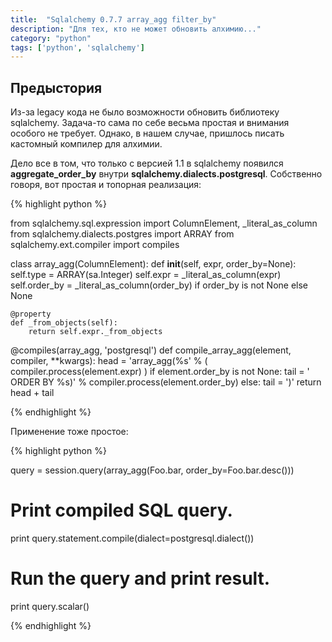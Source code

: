 ```yaml
---
title:  "Sqlalchemy 0.7.7 array_agg filter_by"
description: "Для тех, кто не может обновить алхимию..."
category: "python"
tags: ['python', 'sqlalchemy']
---
```


## Предыстория

Из-за legacy кода не было возможности обновить библиотеку sqlalchemy. Задача-то сама по себе весьма простая и внимания особого не требует.
Однако, в нашем случае, пришлось писать кастомный компилер для алхимии.

Дело все в том, что только с версией 1.1 в sqlalchemy появился **aggregate_order_by** внутри **sqlalchemy.dialects.postgresql**. 
Собственно говоря, вот простая и топорная реализация:

{% highlight python %}

from sqlalchemy.sql.expression import ColumnElement, _literal_as_column
from sqlalchemy.dialects.postgres import ARRAY
from sqlalchemy.ext.compiler import compiles

class array_agg(ColumnElement):
    def __init__(self, expr, order_by=None):
        self.type = ARRAY(sa.Integer)
        self.expr = _literal_as_column(expr)
        self.order_by = _literal_as_column(order_by) if order_by is not None else None

    @property
    def _from_objects(self):
        return self.expr._from_objects

@compiles(array_agg, 'postgresql')
def compile_array_agg(element, compiler, **kwargs):
    head = 'array_agg(%s' % (
        compiler.process(element.expr)
    )
    if element.order_by is not None:
        tail = ' ORDER BY %s)' % compiler.process(element.order_by)
    else:
        tail = ')'
    return head + tail

{% endhighlight %}

Применение тоже простое:

{% highlight python %}

query = session.query(array_agg(Foo.bar, order_by=Foo.bar.desc()))

# Print compiled SQL query.
print query.statement.compile(dialect=postgresql.dialect())

# Run the query and print result.
print query.scalar()

{% endhighlight %}